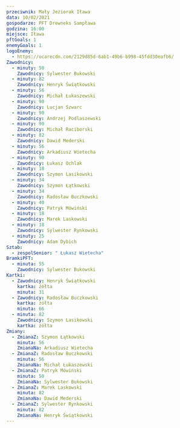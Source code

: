 ```yaml
---
przeciwnik: Mały Jeziorak Iława
data: 10/02/2021
gospodarze: PFT Drewneks Sampława
godzina: 16:00
miejsce: Iława
pftGoals: 1
enemyGoals: 1
logoEnemy:
  - https://ucarecdn.com/2129d85d-6ab1-49b6-b998-45fdd30eafb6/
Zawodnicy:
  - minuty: 50
    Zawodnicy: Sylwester Bukowski
  - minuty: 82
    Zawodnicy: Henryk Świątkowski
  - minuty: 56
    Zawodnicy: Michał Łukaszewski
  - minuty: 90
    Zawodnicy: Lucjan Szwarc
  - minuty: 90
    Zawodnicy: Andrzej Podlaszewski
  - minuty: 90
    Zawodnicy: Michał Raciborski
  - minuty: 82
    Zawodnicy: Dawid Mederski
  - minuty: 56
    Zawodnicy: Arkadiusz Wietecha
  - minuty: 90
    Zawodnicy: Łukasz Ochlak
  - minuty: 18
    Zawodnicy: Szymon Lasikowski
  - minuty: 34
    Zawodnicy: Szymon Łątkowski
  - minuty: 34
    Zawodnicy: Radosław Buczkowski
  - minuty: 40
    Zawodnicy: Patryk Mówiński
  - minuty: 18
    Zawodnicy: Marek Laskowski
  - minuty: 18
    Zawodnicy: Sylwester Rynkowski
  - minuty: 25
    Zawodnicy: Adam Dybich
Sztab:
  - zespolSenior: " Łukasz Wietecha"
BramkiPFT:
  - minuta: 55
    Zawodnicy: Sylwester Bukowski
Kartki:
  - Zawodnicy: Henryk Świątkowski
    kartka: żółta
    minuta: 31
  - Zawodnicy: Radosław Buczkowski
    kartka: żółta
    minuta: 66
  - minuta: 82
    Zawodnicy: Szymon Lasikowski
    kartka: żółta
Zmiany:
  - ZmianaZ: Szymon Łątkowski
    minuta: 56
    ZmianaNa: Arkadiusz Wietecha
  - ZmianaZ: Radosław Buczkowski
    minuta: 56
    ZmianaNa: Michał Łukaszewski
  - ZmianaZ: Patryk Mówiński
    minuta: 50
    ZmianaNa: Sylwester Bukowski
  - ZmianaZ: Marek Laskowski
    minuta: 82
    ZmianaNa: Dawid Mederski
  - ZmianaZ: Sylwester Rynkowski
    minuta: 82
    ZmianaNa: Henryk Świątkowski
---
```

